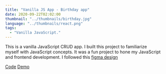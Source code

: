 ```yaml
---
title: "Vanilla JS App - Birthday app"
date: 2020-09-22T02:02:00
thumbnail: "../thumbnails/birthday.jpg"
language: "../thumbnails/react.png"
tags:
  - "Vanilla JavaScript."
---
```


This is a vanilla JavaScript CRUD app. I built this project to familiarize myself with JavaScript concepts. It was a fun project to hone my JavaScript and frontend development. I followed this <a class='figma' href="https://www.figma.com/file/bb1Mie5R3mUhR77PtGG8bJ/Birthday-App?node-id=0%3A1">figma design</a>

<a href='https://github.com/starjardin/birthday-app'>Code</a>
<a href='https://tantley-birthday-app.netlify.app/'>Demo</a>
